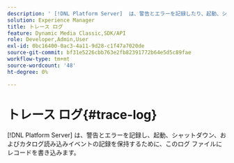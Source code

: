 ```yaml
---
description: ' [!DNL Platform Server]  は、警告とエラーを記録したり、起動、シャットダウン、およびカタログ読み込みイベントの記録を保持するために、このログ ファイルにレコードを書き込みます。'
solution: Experience Manager
title: トレース ログ
feature: Dynamic Media Classic,SDK/API
role: Developer,Admin,User
exl-id: 0bc16400-0ac3-4a11-9d28-c1f47a7020de
source-git-commit: bf31e5226cbb763e2fb82391772b64e5d5c89fae
workflow-type: tm+mt
source-wordcount: '48'
ht-degree: 0%

---
```


# トレース ログ{#trace-log}

[!DNL Platform Server] は、警告とエラーを記録し、起動、シャットダウン、およびカタログ読み込みイベントの記録を保持するために、このログ ファイルにレコードを書き込みます。
